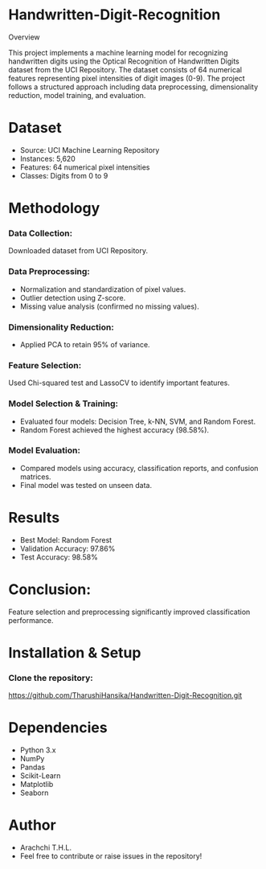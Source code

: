 # Handwritten-Digit-Recognition
Overview

This project implements a machine learning model for recognizing handwritten digits using the Optical Recognition of Handwritten Digits dataset from the UCI Repository. The dataset consists of 64 numerical features representing pixel intensities of digit images (0-9). The project follows a structured approach including data preprocessing, dimensionality reduction, model training, and evaluation.

# Dataset

-	Source: UCI Machine Learning Repository
-	Instances: 5,620
-	Features: 64 numerical pixel intensities
-	Classes: Digits from 0 to 9

# Methodology

### Data Collection: 
Downloaded dataset from UCI Repository.

### Data Preprocessing:
-  Normalization and standardization of pixel values.
-  Outlier detection using Z-score.
-  Missing value analysis (confirmed no missing values).

### Dimensionality Reduction:
- Applied PCA to retain 95% of variance.

### Feature Selection:
 Used Chi-squared test and LassoCV to identify important features.

### Model Selection & Training:
- Evaluated four models: Decision Tree, k-NN, SVM, and Random Forest.
- Random Forest achieved the highest accuracy (98.58%).

### Model Evaluation:
- Compared models using accuracy, classification reports, and confusion matrices.
- Final model was tested on unseen data.

# Results

- Best Model: Random Forest
- Validation Accuracy: 97.86%
- Test Accuracy: 98.58%

# Conclusion: 

Feature selection and preprocessing significantly improved classification performance.

# Installation & Setup

### Clone the repository:
https://github.com/TharushiHansika/Handwritten-Digit-Recognition.git

# Dependencies

- Python 3.x
- NumPy
- Pandas
- Scikit-Learn
- Matplotlib
- Seaborn

# Author

- Arachchi T.H.L.
- Feel free to contribute or raise issues in the repository!
